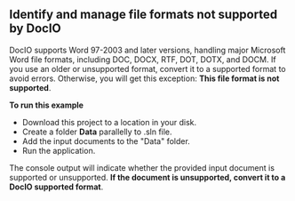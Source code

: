 Identify and manage file formats not supported by DocIO
----------------------------------------

DocIO supports Word 97-2003 and later versions, handling major Microsoft Word file formats, including DOC, DOCX, RTF, DOT, DOTX, and DOCM. If you use an older or unsupported format, convert it to a supported format to avoid errors. Otherwise, you will get this exception: **This file format is not supported**.

**To run this example**

*   Download this project to a location in your disk.
*   Create a folder **Data** parallelly to .sln file.
*   Add the input documents to the "Data" folder.
*   Run the application.

The console output will indicate whether the provided input document is supported or unsupported. **If the document is unsupported, convert it to a DocIO supported format**.
